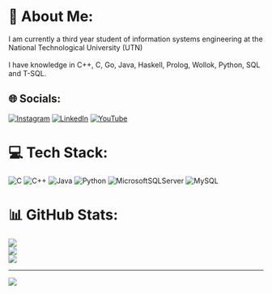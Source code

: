 # 💫 About Me:
I am currently a third year student of information systems engineering at the National Technological University (UTN)<br><br>I have knowledge in C++, C, Go, Java, Haskell, Prolog, Wollok, Python, SQL and T-SQL.


## 🌐 Socials:
[![Instagram](https://img.shields.io/badge/Instagram-%23E4405F.svg?logo=Instagram&logoColor=white)](https://instagram.com/https://www.instagram.com/gonzagarcia.f) [![LinkedIn](https://img.shields.io/badge/LinkedIn-%230077B5.svg?logo=linkedin&logoColor=white)](https://linkedin.com/in/https://www.linkedin.com/in/gonzalo-garcia-fontenla-25b72a2ab/) [![YouTube](https://img.shields.io/badge/YouTube-%23FF0000.svg?logo=YouTube&logoColor=white)](https://youtube.com/@https://www.youtube.com/@gongarfon2353) 

# 💻 Tech Stack:
![C](https://img.shields.io/badge/c-%2300599C.svg?style=for-the-badge&logo=c&logoColor=white) ![C++](https://img.shields.io/badge/c++-%2300599C.svg?style=for-the-badge&logo=c%2B%2B&logoColor=white) ![Java](https://img.shields.io/badge/java-%23ED8B00.svg?style=for-the-badge&logo=openjdk&logoColor=white) ![Python](https://img.shields.io/badge/python-3670A0?style=for-the-badge&logo=python&logoColor=ffdd54) ![MicrosoftSQLServer](https://img.shields.io/badge/Microsoft%20SQL%20Server-CC2927?style=for-the-badge&logo=microsoft%20sql%20server&logoColor=white) ![MySQL](https://img.shields.io/badge/mysql-4479A1.svg?style=for-the-badge&logo=mysql&logoColor=white)
# 📊 GitHub Stats:
![](https://github-readme-stats.vercel.app/api?username=GonGarciaFontenla&theme=dark&hide_border=false&include_all_commits=false&count_private=false)<br/>
![](https://nirzak-streak-stats.vercel.app/?user=GonGarciaFontenla&theme=dark&hide_border=false)<br/>
![](https://github-readme-stats.vercel.app/api/top-langs/?username=GonGarciaFontenla&theme=dark&hide_border=false&include_all_commits=false&count_private=false&layout=compact)

---
[![](https://visitcount.itsvg.in/api?id=GonGarciaFontenla&icon=0&color=0)](https://visitcount.itsvg.in)

<!-- Proudly created with GPRM ( https://gprm.itsvg.in ) -->
